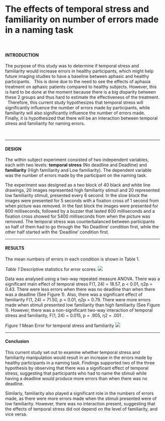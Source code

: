 # The effects of temporal stress and familiarity on number of errors made in a naming task 
&nbsp;
#### **INTRODUCTION**
The purpose of this study was to determine if temporal stress and familiarity would increase errors in healthy participants, which might help future imaging studies to have a baseline between aphasic and healthy participants. 
&nbsp;
This is done due to the need to see the effects of aphasia treatment on aphasic patients compared to healthy subjects. However, this is hard to be done at the moment because there is a big disparity between these 2 groups and thus hard to estimate the effectiveness of the treatment.
&nbsp;
Therefore, this current study hypothesizes that temporal stress will significantly influence the number of errors made by participants, while familiarity will also significantly influence the number of errors made. Finally, it is hypothesized that there will be an interaction between temporal stress and familiarity for naming errors.

&nbsp;
***
#### **DESIGN**
The within subject experiment consisted of two independent variables, each with two levels: **temporal stress** (No deadline and Deadline) and **familiarity** (High familiarity and Low familiarity). The dependent variable was the number of errors made by the participant on the naming task. 

The experiment was designed as a two block of 40 black and white line drawings, 20 images represented high familiarity stimuli and 20 represented low familiarity stimuli, presented every 6 second. 
In the slow block the images were presented for 5 seconds with a fixation cross of 1 second from when picture was removed. In the fast block the images were presented for 600 milliseconds, followed by a buzzer that lasted 600 milliseconds and a fixation cross showed for 5400 milliseconds from when the picture was removed.
 The temporal stress was counterbalanced between participants so half of them had to go through the ‘No Deadline’ condition first, while the other half started with the ‘Deadline’ condition first.
&nbsp;
***
#### **RESULTS**
The mean numbers of errors in each condition is shown in Table 1.

_Table 1_ Descriptive statistics for error scores.
![](images/1.png)

Data was analysed using a two-way repeated measure ANOVA. There was a significant main effect of temporal stress F(1, 24) = 18.57, p < 0.01, η2p = 0.43. There were less errors when there was no deadline than when there was a deadline (See Figure 1). Also, there was a significant effect of familiarity F(1, 24) = 71.50, p < 0.01, η2p = 0.79. There were more errors made when stimuli presented low familiarity than high familiarity (See Figure 1). However, there was a non-significant two-way interaction of temporal stress and familiarity, F(1, 24) = 0.015, p = .905, η2 = .001 .

_Figure 1_ Mean Error for temporal stress and familiarity
![](images/2.png)


***
#### **Conclusion**
This current study set out to examine whether temporal stress and familiarity manipulation would result in an increase in the errors made by healthy participants in a naming task. Findings supported two of the three hypothesis by observing that there was a significant effect of temporal stress, suggesting that participants who had to name the stimuli while having a deadline would produce more errors than when there was no deadline. 

Similarly, familiarity also played a significant role in the numbers of errors made, as there were more errors made when the stimuli presented were of low familiarity. However, there was no interaction present, suggesting that the effects of temporal stress did not depend on the level of familiarity, and vice versa. 